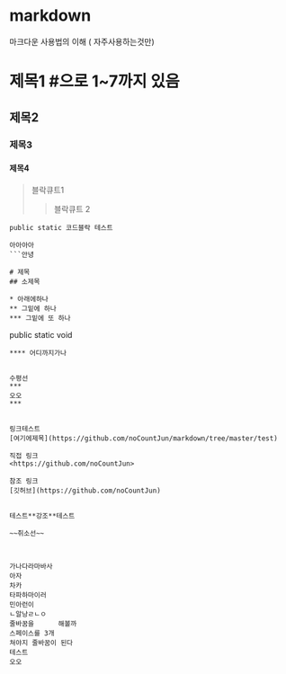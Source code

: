 # markdown
마크다운 사용법의 이해 ( 자주사용하는것만)

# 제목1 #으로 1~7까지 있음
## 제목2
### 제목3
#### 제목4

> 블락큐트1
> > 블락큐트 2


```
public static 코드블락 테스트

아아아아
```안녕

# 제목
## 소제목

* 아래에하나
** 그밑에 하나
*** 그밑에 또 하나

```
public static void 
```
**** 어디까지가나


수평선
***
오오
***


링크테스트
[여기에제목](https://github.com/noCountJun/markdown/tree/master/test)

직접 링크
<https://github.com/noCountJun>

참조 링크
[깃허브](https://github.com/noCountJun)


테스트**강조**테스트

~~취소선~~



가나다라마바사
아자
차카
타파하마이러 
민아런이
ㄴ알낭ㄹㄴㅇ
줄바꿈을      해볼까    
스페이스를 3개   
쳐야지 줄바꿈이 된다   
테스트   
오오
